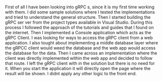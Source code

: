 First of all I have been looking into gRPC s, since it is my first time working with them. I did some sample solutions where I tested the implementations and tried to understand the general structure. Then I started building the gRPC ser ver from the project types available in Visual Studio. During this process I followed the approach of the tutorials and guides that I found on the internet. Then I implemented a Console application which acts as the gRPC Client. I was looking for ways to access the gRPC client from a web application. I also tought about implementing a middle database layer where the gRPCC client would weed the database and the web app would access the database for the data. Then I came across an implementation where the client was directly implemented within the web app and decided to follow that route. I left the gRPC client with in the solution but there is no need for it. When you start the application it will directly open the page where the result will be shown. I didnt apply any other logic to the front end.